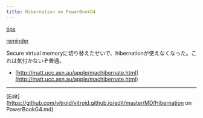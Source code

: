 ```yaml
---
title: Hibernation on PowerBookG4
---
```

[tips](/tips)

[reminder](/reminder)



Secure virtual memoryに切り替えたせいで、hibernationが使えなくなった。これは気付かないぞ普通。

* [http://matt.ucc.asn.au/apple/machibernate.html](http://matt.ucc.asn.au/apple/machibernate.html)




----

[Edit](https://github.com/vitroid/vitroid.github.io/edit/master/MD/Hibernation on PowerBookG4.md)

